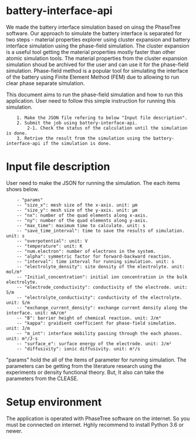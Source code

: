 # battery-interface-api
We made the battery interface simulation based on uinsg the PhaseTree software. Our approach to simulate the battery interface is separated for two steps - material properties explorer using cluster expansion and battery interface simulation using the phase-field simulation. The cluster expansion is a useful tool getting the material properties mostly faster than other atomic simulation tools. The material properties from the cluster expansion simulation shoud be archived for the user and can use it for the phase-field simulation. Phase-field method is a popular tool for simulating the interface of the battery using Finite Element Method (FEM) due to allowing to run clear phase separate simulation. 

This document aims to run the phase-field simulation and how to run this application. User need to follow this simple instruction for running this simulation.
```
    1. Make the JSON file refering to below "Input file description".
    2. Submit the job using battery-interface-api.
        2-1. Check the status of the calculation until the simulation is done.
    3. Retrive the result from the simulation using the battery-interface-api if the simulation is done.
```


# Input file description
User need to make the JSON for running the simulation. The each items shows below.
```
    - "params"
    -- "size_x": mesh size of the x-axis. unit: μm
    -- "size_y": mesh size of the y-axis. unit: μm
    -- "nx": number of the quad elements along x-axis.
    -- "ny": number of the quad elements along y-axis.
    -- "max_time": maximum time to calculate. unit: s
    -- "save_time_interval": time to save the results of simulation. unit: s
    -- "overpotential": unit: V
    -- "temperature": unit: K
    -- "num.electron": number of electrons in the system.
    -- "alpha": symmetric factor for forward-backward reaction.
    -- "interval": time interval for running simulation. unit: s
    -- "electrolyte_density": site density of the electrolyte. unit: mol/m³
    -- "Initial_concentration": initial ion concentration in the bulk electrolyte.
    -- "electrode_conductivity": conductivity of the electrode. unit: S/m
    -- "electrolyte_conductivity": conductivity of the electrolyte. unit: S/m
    -- "exchange_current_density": exchange current density along the interface. unit: mA/cm²
    -- "B": barrier height of chemical reaction. unit: J/m³
    -- "kappa": graidient coefficient for phase-field simulation. unit: J/m
    -- "m_int": interface mobility passing through the each phases. unit: m³/J⋅s
    -- "surface_e": surface energy of the electrode. unit: J/m²
    -- "diffusivity": ionic diffusivity. unit: m²/s
```
"params" hold the all of the items of parameter for running simulation. The parameters can be getting from the literature research using the experiments or density functional theory. But, It also can take the parameters from the CLEASE.

# Setup environment
The application is operated with PhaseTree software on the internet. So you must be connected on internet. Hghly recommend to install Python 3.6 or newer.

# 